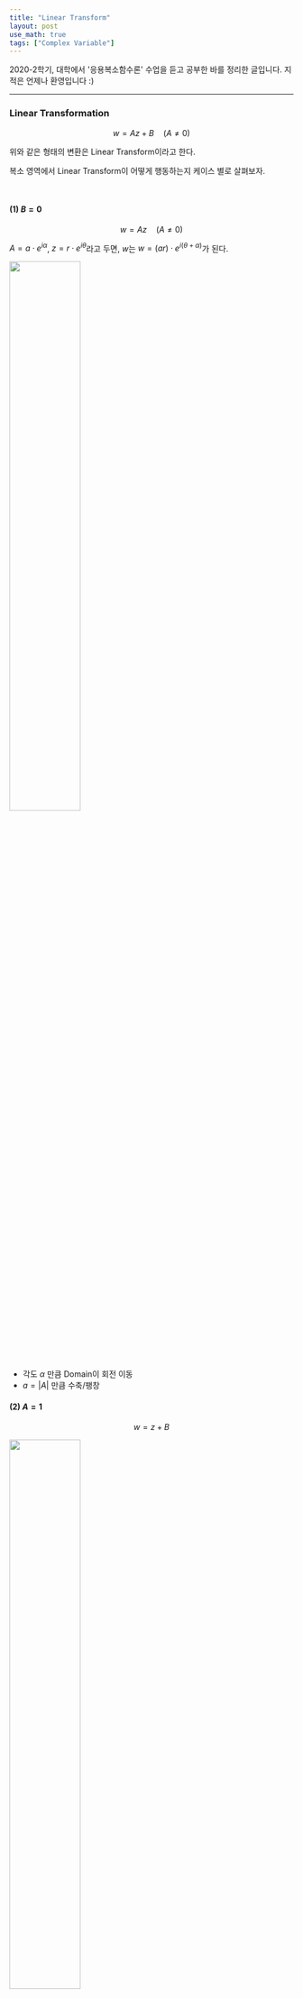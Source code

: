 ```yaml
---
title: "Linear Transform"
layout: post
use_math: true
tags: ["Complex Variable"]
---
```



2020-2학기, 대학에서 '응용복소함수론' 수업을 듣고 공부한 바를 정리한 글입니다. 지적은 언제나 환영입니다 :)

<hr>

### Linear Transformation

$$
w = Az + B \quad (A \ne 0)
$$

위와 같은 형태의 변환은 Linear Transform이라고 한다.

복소 영역에서 Linear Transform이 어떻게 행동하는지 케이스 별로 살펴보자.

<br>

#### (1) $B=0$

$$
w  = Az \quad (A \ne 0)
$$

$A = a \cdot e^{i\alpha}$, $z = r \cdot e^{i\theta}$라고 두면, $w$는 $w = (ar) \cdot e^{i(\theta + \alpha)}$가 된다.

<div class="img-wrapper">
  <img src="{{ "/assets/img/Complex_Varaible/linear_transform_1.png" | relative_url }}" style="width:50%;">
</div>

- 각도 $\alpha$ 만큼 Domain이 회전 이동
- $a = \lvert A \rvert$ 만큼 수축/팽창

#### (2) $A=1$

$$
w = z + B
$$

<div class="img-wrapper">
  <img src= "{{ "/assets/img/Complex_Varaible/linear_transform_2.png" | relative_url }}" style="width:50%;">
</div>

- $B$ 만큼 평행 이동

#### (3) General form

$$
w = Az + B
$$

(1), (2)의 상황이 합성된 상황으로 이해할 수 있다.

$$
z \longrightarrow Az \longrightarrow Az + B
$$

<hr>

#### Image of Linear trasnform; Square Domain

The iamge of the set $\\{ x + ig : 0 \le x \le 1, \; 0 \le y \le 2 \\}$ under the map

$$
w = (1+i)z + 2
$$

trasnform $w$를 두 단계로 나누어 실시하자.

1. $w_1 = (1+i)z$
2. $w_2 = w_1 + 2$

<div class="img-wrapper">
  <img src= "{{ "/assets/img/Complex_Varaible/linear_transform_3.png" | relative_url }}" style="width:70%;">
</div>

<hr>

### Inversion mapping; $w = \frac{1}{z}$

Write $z = r \cdot e^{i\theta}$, THEN $w = \frac{1}{r} \cdot e^{-i\theta}$

<div class="img-wrapper">
  <img src= "{{ "/assets/img/Complex_Varaible/inversion_mapping_1.png" | relative_url }}" style="width:70%;">
</div>

inversion mapping $w = \frac{1}{z}$는 $z$를 x-축으로 반전시키고, 길이를 수축/팽창시킨다.

$\frac{1}{r}$을 취하기 때문에 복소수 $z$가 원점 $O$에 가까워질 수록 image가 발산한다.

#### Extended complex plane; $\mathbb{C} \cup \\{ \infty \\}$

Transform $T(z)$를 nice하게 정의하기 위해서 $\\{ \infty \\}$를 추가해 이미지 영역을 확장시킨다.

<div class="math-statement">

For a transform $T(z) = \frac{1}{z}$, Let $T(0) = \infty$ and $T(\infty) = 0$, THEN $T$ is <b><u>continuous</u></b>.

</div>

<div class="img-wrapper"> 
  <img src="https://1millionmonkeystyping.files.wordpress.com/2014/02/joh-riemannsphere01.gif" style="width:60%;">
  <p>Picture from <a href="https://ibmathsresources.com/tag/4th-dimension/">link</a></p>
</div> 

[^1]

원래 $T(z)$는 $0$에서 값이 정의되지 않는다. 그런데 Extended complex plane을 생각해서 $T(0) = \infty$로 값을 부여하는 것이다. 즉, $\infty$라는 한 점을 추가해 Image space를 $\mathbb{C}$에서 $\mathbb{C} \cup \\{ \infty \\}$로 확장한다면, $T(z)$를 $z=0$에서까지 continuous하게 만들 수 있다.

$$
\lim_{z \rightarrow 0} {T(z)} = \infty = T(0)
$$

이를 통해 $T(z)$를 복소평면 전체에서 continuous하게 정의할 수 있다.

<hr>

### Images of inversion mapping

#### (1) $x=c$ unser $w = \frac{1}{z}$

<div class="img-wrapper">
  <img src= "{{ "/assets/img/Complex_Varaible/inversion_mapping_2.png" | relative_url }}" style="width:65%;">
</div>

$$
\begin{aligned}
  w &= u + i v = \frac{1}{x + iy} \\
  z &= x + iy = \frac{1}{u + iy} = \frac{u}{u^2 + v^2} - i \frac{v}{u^2 + v^2}
\end{aligned}
$$

$$
\begin{aligned}
  x = \frac{u}{u^2 + v^2} &= c \\
  c(u^2 + v^2) - u &= 0 \\
  u^2 + v^2 - \frac{1}{c} u &= 0 \\
  \left(u - \frac{1}{2c}\right)^2 + v^2 &= \left( \frac{1}{2c} \right)^2
\end{aligned}
$$

따라서 직선 $x=c$는 w-plane에 원으로 매핑된다.

#### (2) $\\{ x + iy : x \ge c \\}$ under $w = \frac{1}{z}$

<div class="img-wrapper">
  <img src= "{{ "/assets/img/Complex_Varaible/inversion_mapping_3.png" | relative_url }}" style="width:70%;">
</div>

<hr>

**<u>Statement.</u>**<br>

<div class="math-statement">


$w=\frac{1}{z}$ transforms (circles and lines) into (circles and lines).

</div>

일반적으로 circle과 line은 아래의 식으로 표현된다.

$$
A(x^2 + y^2) + Bx + Cy + D = 0 \quad (B^2 + C^2 > 4 AD)
$$

\* **line** <br>
$A=0$: $Bx + Cy + D = 0$

\* circle <br>
$A \ne 0$: $\left(x + \frac{B}{2A}\right)^2 + \left( y + \frac{C}{2A}\right)^2 = \left(\frac{\sqrt{B^2 + C^2 - 4 AD}}{2A}\right)^2$

이때, 우리가 $(x, y)$와 $(u, v)$에 대한 관계식을 알고 있으니, $(x, y)$에 대한 위의 식을 $(u, v)$에 대한 식으로 바꿀 수 있다!

$$
\begin{aligned}
  w &= u + iv \\
  z &= x + iy = \frac{1}{u + iv} = \frac{u}{u^2 + v^2} - i \frac{v}{u^2 + v^2}
\end{aligned}
$$

위의 관계식으로부터

(1) $x = \dfrac{u}{u^2 + v^2}$, $y = -\dfrac{v}{u^2 + v^2}$

(2) $x^2 + y^2 = \dfrac{1}{u^2 + v^2}$

를 유도할 수 있고,

$$
\begin{aligned}
  A(x^2 + y^2) + Bx + Cy + D &= 0 \quad (B^2 + C^2 > 4 AD) \\
  A\left(\frac{1}{u^2 + v^2}\right) + B\left(\frac{u}{u^2 + v^2}\right) + C\left(-\frac{v}{u^2 + v^2}\right) + D &= 0 \\
  D(u^2 + v^2) + Bu + C(-v) + A &= 0
\end{aligned}
$$

따라서 inversion mapping $w = \frac{1}{z}$에 대한 Image는 line 또는 circle이 된다.

<br>

$A$, $D$에 따른 경우를 표로 분류하면 아래와 같다.

<div class="img-wrapper">
  <img src= "{{ "/assets/img/Complex_Varaible/inversion_mapping_4.png" | relative_url }}" style="width:75%;">
</div>

<hr>

[^1]: 참고로 이런 Extended Complex Plane을 "Riemann Sphere"라고도 한다. 이 Sphere를 사용하면, 복소평면 상의 모든 점을 구의 표면을 매핑시킬 수 있다!